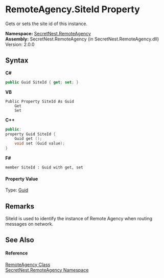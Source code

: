 # RemoteAgency.SiteId Property 
 

Gets or sets the site id of this instance.

**Namespace:**&nbsp;<a href="N_SecretNest_RemoteAgency">SecretNest.RemoteAgency</a><br />**Assembly:**&nbsp;SecretNest.RemoteAgency (in SecretNest.RemoteAgency.dll) Version: 2.0.0

## Syntax

**C#**<br />
``` C#
public Guid SiteId { get; set; }
```

**VB**<br />
``` VB
Public Property SiteId As Guid
	Get
	Set
```

**C++**<br />
``` C++
public:
property Guid SiteId {
	Guid get ();
	void set (Guid value);
}
```

**F#**<br />
``` F#
member SiteId : Guid with get, set

```


#### Property Value
Type: <a href="https://docs.microsoft.com/dotnet/api/system.guid" target="_blank">Guid</a>

## Remarks
SiteId is used to identify the instance of Remote Agency when routing messages on network.

## See Also


#### Reference
<a href="T_SecretNest_RemoteAgency_RemoteAgency">RemoteAgency Class</a><br /><a href="N_SecretNest_RemoteAgency">SecretNest.RemoteAgency Namespace</a><br />